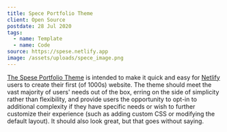 ```yaml
---
title: Spece Portfolio Theme
client: Open Source
postdate: 28 Jul 2020
tags:
  - name: Template
  - name: Code
source: https://spese.netlify.app
image: /assets/uploads/spece_image.png
---
```

[The Spese Portfolio Theme](https://github.com/quantumx-dev/Spese) is intended to make it quick and easy for [Netlify](https://www.netlify.com/) users to create their first (of 1000s) website. The theme should meet the vast majority of users' needs out of the box, erring on the side of simplicity rather than flexibility, and provide users the opportunity to opt-in to additional complexity if they have specific needs or wish to further customize their experience (such as adding custom CSS or modifying the default layout). It should also look great, but that goes without saying.